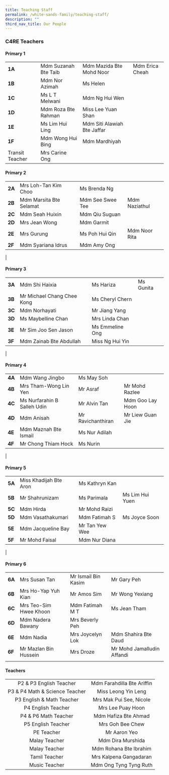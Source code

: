 ```yaml
---
title: Teaching Staff
permalink: /white-sands-family/teaching-staff/
description: ""
third_nav_title: Our People
---
```

### **C4RE Teachers**
#### **Primary 1**

|  |  |  |  |
|---|---|---|---|
| **1A** | Mdm Suzanah Bte Taib | Mdm Mazida Bte Mohd Noor | Mdm Erica Cheah |
| **1B** | Mdm Nor Azimah | Ms Helen | 
| **1C** | Ms L T Melwani | Mdm Ng Hui Wen |  |
| **1D** | Mdm Roza Bte Rahman | Miss Lee Yuan Shan | 
| **1E** | Ms Lim Hui Ling | Mdm Siti Alawiah Bte Jaffar | 
| **1F** | Mdm Wong Hui Bing | Mdm Mardhiyah |  |
| Transit Teacher | Mrs Carine Ong  |

#### **Primary 2**

|  |  |  |  |
|---|---|---|---|
| **2A** | Mrs Loh-Tan Kim Choo | Ms Brenda Ng |  |
| **2B** | Mdm Marsita Bte Selamat | Mdm See Swee Tee | Mdm Naziathul |
| **2C** | Mdm Seah Huixin  | Mdm Qiu Suguan |
| **2D** | Mrs Jean Wong | Mdm Garmit |  |
| **2E** | Mrs Gurung | Ms Poh Hui Qin | Mdm Noor Rita  |
| **2F** | Mdm Syariana Idrus | Mdm Amy Ong |  |
|

#### **Primary 3**

|  |  |  |  |
|---|---|---|---|
| **3A** | Mdm Shi Haixia | Ms Hariza | Ms Gunita  |
| **3B** | Mr Michael Chang Chee Kong | Ms Cheryl Chern |  |
| **3C** | Mdm Norhayati | Mr Jiang Yang |  |
| **3D** | Ms Maybelline Chan | Mrs Linda Chan |  |
| **3E** | Mr Sim Joo Sen Jason | Ms Emmeline Ong |  |
| **3F** | Mdm Zainab Bte Abdullah | Miss Ng Hui Yin |  |
|

#### **Primary 4**

|  |  |  |  |
|---|---|---|---|
| **4A** | Mdm Wang Jingbo | Ms May Soh |  |
| **4B** | Mrs Tham-Wong Lin Yen  | Mr Asraf | Mr Mohd Razlee |
| **4C** | Ms Nurfarahin B Salleh Udin | Mr Alvin Tan | Mdm Goo Lay Hoon |
| **4D** | Mdm Anisah | Mr Ravichanthiran | Mr Liew Guan Jie |
| **4E** | Mdm Maznah Bte Ismail | Ms Nur Adilah |  |
| **4F** | Mr Chong Thiam Hock | Ms Nurin |  |
|

#### **Primary 5**

|  |  |  |  |
|---|---|---|---|
| **5A** | Miss Khadijah Bte Aron | Ms Kathryn Kan |  |
| **5B** | Mr Shahrunizam | Ms Parimala | Ms Lim Hui Yuen |
| **5C** | Mdm Hirda | Mr Mohd Raizi |  |
| **5D** | Mdm Vasathakumari | Mdm Fatimah S | Ms Joyce Soon |
| **5E** | Mdm Jacqueline Bay | Mr Tan Yew Wee |  |
| **5F** | Mr Mohd Faisal | Mdm Nur Diana |  |
|

#### **Primary 6**

|  |  |  |  |
|---|---|---|---|
| **6A** | Mrs Susan Tan | Mr Ismail Bin Kasim | Mr Gary Peh  |
| **6B** | Mrs Ho-Yap Yuh Kian | Mr Amos Sim | Mr Wong Yexiang |
| **6C** | Mrs Teo-Sim Hwee Khoon | Mdm Fatimah M T | Ms Jean Tham |
| **6D** | Mdm Nadera Bawany | Mrs Beverly Peh |  |
| **6E** | Mdm Nadia | Mrs Joycelyn Lok | Mdm Shahira Bte Daud |
| **6F** | Mr Mazlan Bin Hussein | Mrs Droze | Mr Mohd Jamalludin Affandi  |
|  |  |  |   |



#### **Teachers**

|  |  |
|:---:|:---:|
| P2 & P3 English Teacher | Mdm Farahdilla Bte Ariffin |
| P3 & P4 Math & Science Teacher | Miss Leong Yin Leng |
| P3 English & Math Teacher | Mrs Mak Pui See, Nicole |
| P4 English Teacher | Mrs Lee Puay Hoon |
| P4 & P6 Math Teacher | Mdm Hafiza Bte Ahmad |
| P5 English Teacher | Mrs Goh Bee Chew |
| PE Teacher | Mr Aaron Yeo |
| Malay Teacher | Mdm Dira Murshida |
| Malay Teacher | Mdm Rohana Bte Ibrahim|
| Tamil Teacher | Mrs Kalpena Gangadaran |
| Music Teacher | Mdm Ong Tyng Tyng Ruth  |